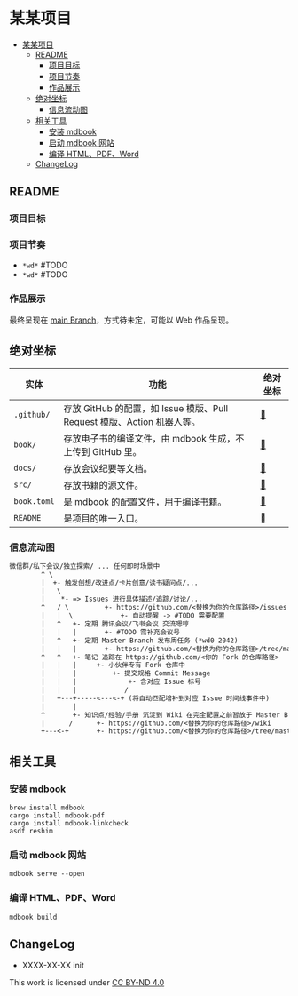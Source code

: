 # 某某项目

- [某某项目](#某某项目)
  - [README](#readme)
    - [项目目标](#项目目标)
    - [项目节奏](#项目节奏)
    - [作品展示](#作品展示)
  - [绝对坐标](#绝对坐标)
    - [信息流动图](#信息流动图)
  - [相关工具](#相关工具)
    - [安装 mdbook](#安装-mdbook)
    - [启动 mdbook 网站](#启动-mdbook-网站)
    - [编译 HTML、PDF、Word](#编译-htmlpdfword)
  - [ChangeLog](#changelog)

## README

### 项目目标

### 项目节奏

- `*wd*` #TODO
- `*wd*` #TODO

### 作品展示

最终呈现在 [main Branch](https://github.com/<替换为你的仓库路径>/tree/main)，方式待未定，可能以 Web 作品呈现。

## 绝对坐标

| 实体 | 功能 | 绝对坐标 |
|---|---|---|
| `.github/` | 存放 GitHub 的配置，如 Issue 模版、Pull Request 模版、Action 机器人等。 | [🔗](.github/) |
| `book/` | 存放电子书的编译文件，由 mdbook 生成，不上传到 GitHub 里。 | [🔗](book/) |
| `docs/` | 存放会议纪要等文档。 | [🔗](docs/) |
| `src/` | 存放书籍的源文件。 | [🔗](src/) |
| `book.toml` | 是 mdbook 的配置文件，用于编译书籍。 | [🔗](book.toml) |
| `README` | 是项目的唯一入口。 | [🔗](README.md) |

### 信息流动图

```txt
微信群/私下会议/独立探索/ ... 任何即时场景中
        ^ \
        |  +- 触发创想/改进点/卡片创意/读书疑问点/...
        |   \               
        |    *- => Issues 进行具体描述/追踪/讨论/...
        ^   / \         +- https://github.com/<替换为你的仓库路径>/issues
        |   |  \            +- 自动提醒 -> #TODO 需要配置
        |   ^   +- 定期 腾讯会议/飞书会议 交流嗯哼
        |   |   |       +- #TODO 需补充会议号
        |   ^   +- 定期 Master Branch 发布周任务 (*wd0 2042)
        |   |   |       +- https://github.com/<替换为你的仓库路径>/tree/master
        ^   ^   +- 笔记 追踪在 https://github.com/<你的 Fork 的仓库路径>
        |   |   |     +- 小伙伴专有 Fork 仓库中
        |   |   |         +- 提交规格 Commit Message 
        |   |   |             +- 含对应 Issue 标号
        |   |   |            /
        |   +---+-----<---<-+ (将自动匹配增补到对应 Issue 时间线事件中)
        |       |       
        ^       +- 知识点/经验/手册 沉淀到 Wiki 在完全配置之前暂放于 Master Branch 
        |      /      +- https://github.com/<替换为你的仓库路径>/wiki
        +---<-+       +- https://github.com/<替换为你的仓库路径>/tree/master
```

## 相关工具

### 安装 mdbook

```shell
brew install mdbook
cargo install mdbook-pdf
cargo install mdbook-linkcheck
asdf reshim
```

### 启动 mdbook 网站

```shell
mdbook serve --open
```

### 编译 HTML、PDF、Word

```shell
mdbook build
```

## ChangeLog

- XXXX-XX-XX init

<p xmlns:cc="http://creativecommons.org/ns#" >This work is licensed under <a href="http://creativecommons.org/licenses/by-nd/4.0/?ref=chooser-v1" target="_blank" rel="license noopener noreferrer" style="display:inline-block;">CC BY-ND 4.0
